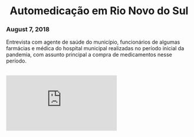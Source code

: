 <center><h1>Automedicação em Rio Novo do Sul</h1></center>
<h3>August 7, 2018</h3>


Entrevista com agente de saúde do município, funcionários de algumas farmácias e médica do hospital municipal realizadas no período inicial da pandemia, com assunto principal
a compra de medicamentos nesse período.

<br>
<div class="containerVideo">
  <iframe class="responsive-iframe-Video" src="https://www.youtube.com/embed/-hC6W4idgE0" frameborder="0" allow="accelerometer; autoplay; encrypted-media; gyroscope; picture-in-picture" allowfullscreen></iframe>
</div>
<br>
